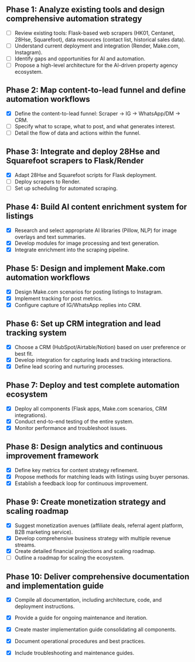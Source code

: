 ## Phase 1: Analyze existing tools and design comprehensive automation strategy
- [ ] Review existing tools: Flask-based web scrapers (HK01, Centanet, 28Hse, Squarefoot), data resources (contact list, historical sales data).
- [ ] Understand current deployment and integration (Render, Make.com, Instagram).
- [ ] Identify gaps and opportunities for AI and automation.
- [ ] Propose a high-level architecture for the AI-driven property agency ecosystem.

## Phase 2: Map content-to-lead funnel and define automation workflows
- [x] Define the content-to-lead funnel: Scraper -> IG -> WhatsApp/DM -> CRM.
- [ ] Specify what to scrape, what to post, and what generates interest.
- [ ] Detail the flow of data and actions within the funnel.

## Phase 3: Integrate and deploy 28Hse and Squarefoot scrapers to Flask/Render
- [x] Adapt 28Hse and Squarefoot scripts for Flask deployment.
- [ ] Deploy scrapers to Render.
- [ ] Set up scheduling for automated scraping.

## Phase 4: Build AI content enrichment system for listings
- [x] Research and select appropriate AI libraries (Pillow, NLP) for image overlays and text summaries.
- [x] Develop modules for image processing and text generation.
- [x] Integrate enrichment into the scraping pipeline.

## Phase 5: Design and implement Make.com automation workflows
- [x] Design Make.com scenarios for posting listings to Instagram.
- [x] Implement tracking for post metrics.
- [x] Configure capture of IG/WhatsApp replies into CRM.

## Phase 6: Set up CRM integration and lead tracking system
- [x] Choose a CRM (HubSpot/Airtable/Notion) based on user preference or best fit.
- [x] Develop integration for capturing leads and tracking interactions.
- [x] Define lead scoring and nurturing processes.

## Phase 7: Deploy and test complete automation ecosystem
- [x] Deploy all components (Flask apps, Make.com scenarios, CRM integrations).
- [x] Conduct end-to-end testing of the entire system.
- [x] Monitor performance and troubleshoot issues.

## Phase 8: Design analytics and continuous improvement framework
- [x] Define key metrics for content strategy refinement.
- [x] Propose methods for matching leads with listings using buyer personas.
- [x] Establish a feedback loop for continuous improvement.

## Phase 9: Create monetization strategy and scaling roadmap
- [x] Suggest monetization avenues (affiliate deals, referral agent platform, B2B marketing service).
- [x] Develop comprehensive business strategy with multiple revenue streams.
- [x] Create detailed financial projections and scaling roadmap.
- [ ] Outline a roadmap for scaling the ecosystem.

## Phase 10: Deliver comprehensive documentation and implementation guide
- [x] Compile all documentation, including architecture, code, and deployment instructions.
- [x] Provide a guide for ongoing maintenance and iteration.
- [x] Create master implementation guide consolidating all components.
- [x] Document operational procedures and best practices.
- [x] Include troubleshooting and maintenance guides.

